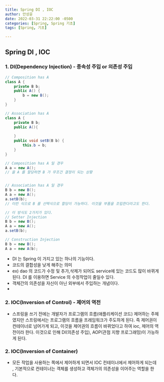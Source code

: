 ```yaml
---
title: Spring DI , IOC
author: 안성윤
date: 2022-03-31 22:22:00 -0500
categories: [Spring, Spring 기초]
tags: [Spring, 기초]

---
```


## Spring DI , IOC

### 1. DI(Dependency Injection)  - 종속성 주입 or 의존성 주입

```java
// Composition has A
class A {
    private B b;
    public A() {
        b = new B();
    }
}

// Association has A
class A {
	private B b;
	public A(){
	
	}
	public void setB(B b) {
		this.b = b;
	}
}
```

```java
// Composition has A 일 경우
A a = new A();
// 을 A 를 할당하면 B 가 무조건 결정이 되는 상황


// Association has A 일 경우
B b = new B();
A a = new A();
a.setB(b);
// 이런 식으로 B 를 선택식으로 할당이 가능하다. 이것을 부품을 조립한다라고도 한다.

// 이 방식도 2가지가 있다.
// Setter Injection
B b = new B();
A a = new A();
a.setB(b);

// Construction Injection
B b = new B();
A a = new A(b);
```

- DI 는 Spring 이 가지고 있는 하나의 기능이다.
- 코드의 결합성을 낮게 해주는 의미
- ex) dao 의 코드가 수정 및 추가,삭제가 되어도 service에 있는 코드도 많이 바뀌게 된다.
  DI 를 이용하면 Service 의 수정작업이 줄일수 있다.
- 객체간의 의존성을 자신이 아닌 외부에서 주입하는 개념이다.
- 

### 2. IOC(Inversion of Control) - 제어의 역전

- 스프링을 쓰기 전에는 개발자가 프로그램의 흐름(애플리케이션 코드) 제어하는 주체였지만 스프링에서는 프로그램의 흐름을 프레임워크가 주도하게 된다. 즉 제어권이 컨테이너로 넘어가게 되고, 이것을 제어권의 흐름이 바뀌었다고 하여 ioc, 제어의 역전이라 한다. 이것으로 인해 DI(의존성 주입), AOP(관점 지향 프로그래밍)이 가능하게 된다.

### 2. IOC(Inversion of Container) 

- 모든 작업을 사용하는 쪽에서 제어하게 되면서 IOC 컨테이너에서 제어하게 되는데 , 기본적으로 컨테이너는 객체를 생성하고 객체가의 의존성을 이어주는 역할을 한다.



